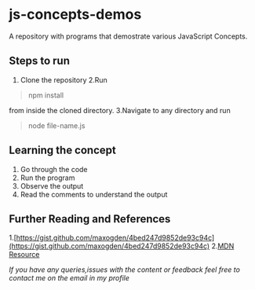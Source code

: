 # js-concepts-demos
A repository with programs that demostrate various JavaScript Concepts.

## Steps to run
1. Clone the repository
2.Run 

> npm install 

from inside the cloned directory.
3.Navigate to any directory and run

> node file-name.js

## Learning the concept
1. Go through the code
2. Run the program 
3. Observe the output
4. Read the comments to understand the output

## Further Reading and References

1.[https://gist.github.com/maxogden/4bed247d9852de93c94c](https://gist.github.com/maxogden/4bed247d9852de93c94c)
2.[MDN Resource](https://developer.mozilla.org/en-US/docs/Glossary/Hoisting)

*If you have any queries,issues with the content or feedback feel free to contact me on the email in my profile*

